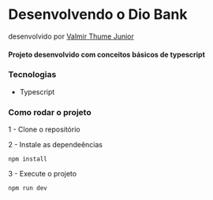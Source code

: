 # Desenvolvendo o Dio Bank
desenvolvido por [Valmir Thume Junior](https://github.com/JuniorThume)

#### Projeto desenvolvido com conceitos básicos de typescript

### Tecnologias
- Typescript

### Como rodar o projeto

1 - Clone o repositório

2 - Instale as dependeências
    
    npm install

3 - Execute o projeto

    npm run dev
